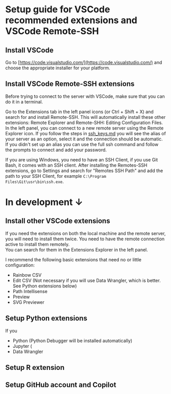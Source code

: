 # Setup guide for VSCode recommended extensions and VSCode Remote-SSH

## Install VSCode

Go to [https://code.visualstudio.com/](https://code.visualstudio.com/) and choose the appropriate installer for your platform.

## Install VSCode Remote-SSH extensions

Before trying to connect to the server with VSCode, make sure that you can do it in a terminal.  

Go to the Extensions tab in the left panel icons (or Ctrl + Shift + X) and search for and install Remote-SSH. 
This will automatically install these other extensions: Remote Explorer and Remote-SHH: Editing Configuration Files.
In the left panel, you can connect to a new remote server using the Remote Explorer icon. If you follow the steps in [ssh_keys.md](https://github.com/magwenelab/CodeStarterKit/blob/main/ssh_keys.md) 
you will see the alias of your server as an option, select it and the connection should be automatic.  
If you didn't set up an alias you can use the full ssh command and follow the prompts to connect and add your password.  

If you are using Windows, you need to have an SSH Client, if you use Git Bash, it comes with an SSH client. After installing the Remotes-SSH extensions, 
go to Settings and search for "Remotes SSH Path" and add the path to your SSH Client, for example `C:\Program Files\Git\usr\bin\ssh.exe`.  


# In development &darr;
## Install other VSCode extensions

If you need the extensions on both the local machine and the remote server, you will need to install them twice. 
You need to have the remote connection active to install them remotely.    
You can search for them in the Extensions Explorer in the left panel.

I recommend the following basic extensions that need no or little configuration:  

* Rainbow CSV
* Edit CSV (Not necessary if you will use Data Wrangler, which is better. See Python extensions below)  
* Path Intellisense  
* Preview  
* SVG Previewer  

## Setup Python extensions

If you 
* Python (Python Debugger will be installed automatically)
* Jupyter (
* Data Wrangler


## Setup R extension

## Setup GitHub account and Copilot
